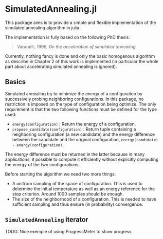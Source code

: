 # SimulatedAnnealing.jl

This package aims is to provide a simple and flexible implementation of the simulated annealing algorithm in julia.

The implementation is fully based on the following PhD thesis:
> Varanelli, 1996, *On the acceleration of simulated annealing*

Currently, nothing fancy is done and only the basic homogenous algorithm as describe in Chapter 2 of this work is implemented (in particular the whole part about accelerating simulated annealing is ignored).

## Basics

Simulated annealing try to minimize the energy of a configuration by successively probing neighboring configurations. In this package, no restriction is imposed on the type of configuration being optimize. The only requirement is that the two following functions must be defined for the type used:

- `energy(configuration)` : Return the energy of a configuration.
- `propose_candidate(configuration)` : Return tuple containing a neighboring configuration (a new candidate) and the energy difference between the candidate and the original configuration, `energy(candidate) - energy(configuration)`.

The energy difference must be returned in the latter because in many applications, it possible to compute it efficiently without explicitly computing the energy of the two configurations.

Before starting the algorithm we need two more things:

- A unifrom sampling of the space of configuration. This is used to determine the initial temperature as well as an energy reference for the stop criterion. Around 1000 samples should be enough.
- The size of the neighborhood of a configuration. This is needed to have sufficient sampling and thus ensure (in probability) convergence.


## `SimulatedAnnealing` iterator

TODO: Nice exemple of using ProgressMeter to show progress